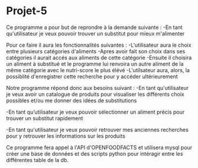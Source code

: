 # Projet-5
Ce programme a pour but de reprondre à la demande suivante :
-En tant qu'utilisateur je veux pouvoir trouver un substitut pour mieux m'alimenter

Pour ce faire il aura les fonctionnalités suivantes :
-L'utilisateur aura le choix entre plusieurs catégories d'aliments
-Apres avoir fait son choix dans ses catégories il aurait accés aux aliments de cette catégorie
-Ensuite il choisira un aliment à substitué et le programme lui renvoira un autre aliment de la même catégorie avec le nutri-score le plus élévé
-L'utilsateur aura, alors, la possiblité d'enregistrer cette recherche pour y accéder ultérieurement

Notre programme répond donc aux besoins suivant :
-En tant qu'utilisateur je veux avoir un catalogue de produits pour visualiser les différents choix possibles et/ou me donner des idées de substitutions

-En tant qu’utilisateur je veux pouvoir sélectionner un aliment précis pour trouver un substitut rapidement

-En tant qu'utilisateur je veux pouvoir retrouver mes anciennes recherches pour y retrouver les informations sur les produits

Ce programme fera appel à l'API d'OPENFOODFACTS et utilisera mysql pour créer une base de données et des scripts python pour intéragir entre les différentes table de la db.
